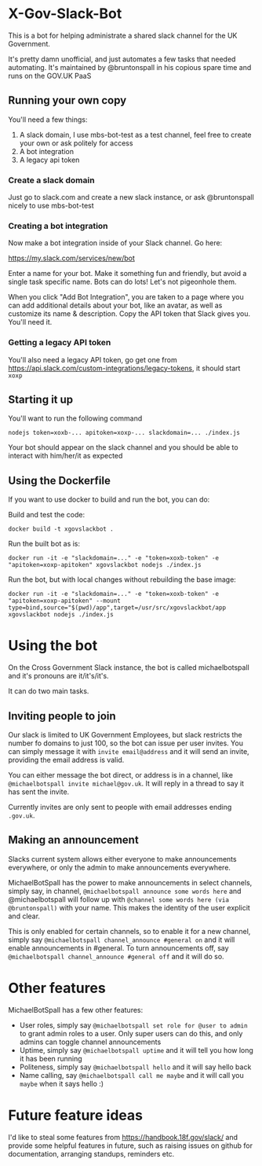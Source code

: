 # X-Gov-Slack-Bot

This is a bot for helping administrate a shared slack channel for the UK Government.

It's pretty damn unofficial, and just automates a few tasks that needed automating. It's maintained by @bruntonspall in his copious spare time and runs on the GOV.UK PaaS

## Running your own copy

You'll need a few things:

1. A slack domain, I use mbs-bot-test as a test channel, feel free to create your own or ask politely for access
2. A bot integration
3. A legacy api token

### Create a slack domain

Just go to slack.com and create a new slack instance, or ask @bruntonspall nicely to use mbs-bot-test

### Creating a bot integration

Now make a bot integration inside of your Slack channel. Go here:

https://my.slack.com/services/new/bot

Enter a name for your bot. Make it something fun and friendly, but avoid a single task specific name. Bots can do lots! Let's not pigeonhole them.

When you click "Add Bot Integration", you are taken to a page where you can add additional details about your bot, like an avatar, as well as customize its name & description.
Copy the API token that Slack gives you. You'll need it.

### Getting a legacy API token

You'll also need a legacy API token, go get one from https://api.slack.com/custom-integrations/legacy-tokens, it should start `xoxp`

## Starting it up

You'll want to run the following command
```
nodejs token=xoxb-... apitoken=xoxp-... slackdomain=... ./index.js
```

Your bot should appear on the slack channel and you should be able to interact with him/her/it as expected

## Using the Dockerfile

If you want to use docker to build and run the bot, you can do:

Build and test the code:

```
docker build -t xgovslackbot .
```

Run the built bot as is:
```
docker run -it -e "slackdomain=..." -e "token=xoxb-token" -e "apitoken=xoxp-apitoken" xgovslackbot nodejs ./index.js
```

Run the bot, but with local changes without rebuilding the base image:
```
docker run -it -e "slackdomain=..." -e "token=xoxb-token" -e "apitoken=xoxp-apitoken" --mount type=bind,source="$(pwd)/app",target=/usr/src/xgovslackbot/app xgovslackbot nodejs ./index.js
```

# Using the bot

On the Cross Government Slack instance, the bot is called michaelbotspall and it's pronouns are it/it's/it's.

It can do two main tasks.

## Inviting people to join

Our slack is limited to UK Government Employees, but slack restricts the number fo domains to just 100, so the bot can issue per user invites.  You can simply message it with `invite email@address` and it will send an invite, providing the email address is valid.

You can either message the bot direct, or address is in a channel, like `@michaelbotspall invite michael@gov.uk`.  It will reply in a thread to say it has sent the invite.

Currently invites are only sent to people with email addresses ending `.gov.uk`.

## Making an announcement

Slacks current system allows either everyone to make announcements everywhere, or only the admin to make announcements everywhere.

MichaelBotSpall has the power to make announcements in select channels, simply say, in channel, `@michaelbotspall announce some words here` and @michaelbotspall will follow up with `@channel some words here (via @bruntonspall)` with your name.  This makes the identity of the user explicit and clear.

This is only enabled for certain channels, so to enable it for a new channel, simply say `@michaelbotspall channel_announce #general on` and it will enable announcements in #general.  To turn announcements off, say `@michaelbotspall channel_announce #general off` and it will do so.

# Other features

MichaelBotSpall has a few other features:

* User roles, simply say `@michaelbotspall set role for @user to admin` to grant admin roles to a user.  Only super users can do this, and only admins can toggle channel announcements
* Uptime, simply say `@michaelbotspall uptime` and it will tell you how long it has been running
* Politeness, simply say `@michaelbotspall hello` and it will say hello back
* Name calling, say `@michaelbotspall call me maybe` and it will call you `maybe` when it says hello :)

# Future feature ideas

I'd like to steal some features from https://handbook.18f.gov/slack/ and provide some helpful features in future, such as raising issues on github for documentation, arranging standups, reminders etc.
